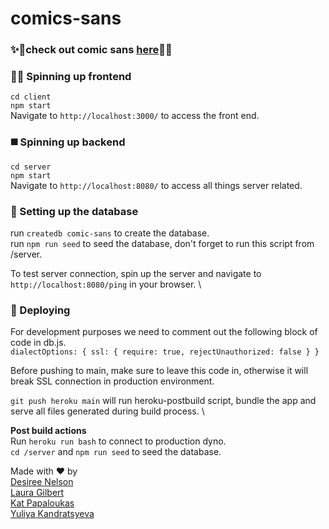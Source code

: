 # comics-sans

### ✨🧚check out comic sans [here](http://comicsans-app.herokuapp.com/)🧚✨

### 💅🏼 Spinning up frontend

`cd client`\
`npm start`\
Navigate to `http://localhost:3000/` to access the front end.

### ◼️ Spinning up backend

`cd server`\
`npm start`\
Navigate to `http://localhost:8080/` to access all things server related.

### 💾 Setting up the database

run `createdb comic-sans` to create the database.\
run `npm run seed` to seed the database, don't forget to run this script from /server.

To test server connection, spin up the server and navigate to
`http://localhost:8080/ping` in your browser. \

### 🚀 Deploying

For development purposes we need to comment out the following block of code in db.js.\
`dialectOptions: { ssl: { require: true, rejectUnauthorized: false } }`

Before pushing to main, make sure to leave this code in, otherwise it will break SSL connection in production environment.

`git push heroku main` will run heroku-postbuild script, bundle the app and serve all files generated during build process. \

**Post build actions** \
Run `heroku run bash` to connect to production dyno. \
`cd /server` and `npm run seed` to seed the database.

Made with ❤️ by\
[Desiree Nelson](https://github.com/Anzu4)\
[Laura Gilbert](https://github.com/laurakathryngilbert)\
[Kat Papaloukas](https://github.com/codingwithkat)\
[Yuliya Kandratsyeva](https://github.com/heyitsyuliya)
